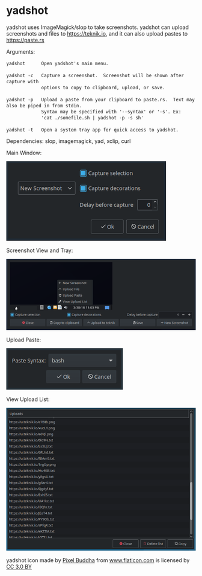 # yadshot

yadshot uses ImageMagick/slop to take screenshots.  yadshot can upload screenshots and files to https://teknik.io, and it can also upload pastes to https://paste.rs

Arguments:

```
yadshot      Open yadshot's main menu.

yadshot -c   Capture a screenshot.  Screenshot will be shown after capture with
             options to copy to clipboard, upload, or save.

yadshot -p   Upload a paste from your clipboard to paste.rs.  Text may also be piped in from stdin.
             Syntax may be specified with '--syntax' or '-s'. Ex:
             'cat ./somefile.sh | yadshot -p -s sh'

yadshot -t   Open a system tray app for quick access to yadshot.
```

Dependencies: slop, imagemagick, yad, xclip, curl

Main Window:

![yadshot](/Screenshot.png)

Screenshot View and Tray:

![yadshot](/Screenshot2.png)

Upload Paste:

![yadshot](/Screenshot3.png)

View Upload List:

![yadshot](/Screenshot4.png)

<div>yadshot icon made by <a href="https://www.flaticon.com/authors/pixel-buddha" title="Pixel Buddha">Pixel Buddha</a> from <a href="https://www.flaticon.com/" title="Flaticon">www.flaticon.com</a> is licensed by <a href="http://creativecommons.org/licenses/by/3.0/" title="Creative Commons BY 3.0" target="_blank">CC 3.0 BY</a></div>
